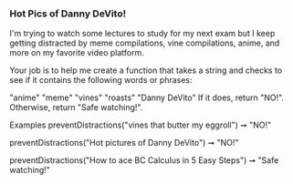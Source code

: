 ### Hot Pics of Danny DeVito!

I'm trying to watch some lectures to study for my next exam but I keep getting distracted by meme compilations, vine compilations, anime, and more on my favorite video platform.

Your job is to help me create a function that takes a string and checks to see if it contains the following words or phrases:

"anime"
"meme"
"vines"
"roasts"
"Danny DeVito"
If it does, return "NO!". Otherwise, return "Safe watching!".

Examples
preventDistractions("vines that butter my eggroll") ➞ "NO!"

preventDistractions("Hot pictures of Danny DeVito") ➞ "NO!"

preventDistractions("How to ace BC Calculus in 5 Easy Steps") ➞ "Safe watching!"
